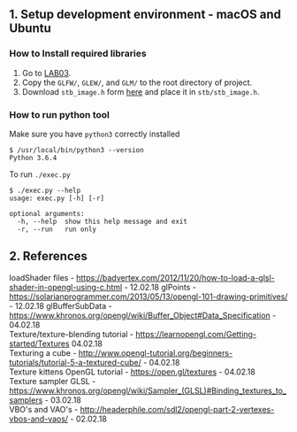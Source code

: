 ## 1. Setup development environment - macOS and Ubuntu

### How to Install required libraries  

1. Go to [LAB03](http://prod3.imt.hig.no/imt2531/imt2531_lectures/tree/master/lab03).
2. Copy the `GLFW/`, `GLEW/`, and `GLM/` to the root directory of project.
3. Download `stb_image.h` form [here](https://github.com/nothings/stb/blob/master/stb_image.h) and place it in `stb/stb_image.h`.

### How to run python tool

Make sure you have `python3` correctly installed
```
$ /usr/local/bin/python3 --version
Python 3.6.4
```
To run `./exec.py`
```
$ ./exec.py --help
usage: exec.py [-h] [-r]

optional arguments:
  -h, --help  show this help message and exit
  -r, --run   run only
```



## 2. References
loadShader files - https://badvertex.com/2012/11/20/how-to-load-a-glsl-shader-in-opengl-using-c.html  - 12.02.18
glPoints - https://solarianprogrammer.com/2013/05/13/opengl-101-drawing-primitives/ - 12.02.18
glBufferSubData - https://www.khronos.org/opengl/wiki/Buffer_Object#Data_Specification - 04.02.18 <br>
Texture/texture-blending tutorial - https://learnopengl.com/Getting-started/Textures 04.02.18 <br>
Texturing a cube - http://www.opengl-tutorial.org/beginners-tutorials/tutorial-5-a-textured-cube/ - 04.02.18 <br>
Texture kittens OpenGL tutorial - https://open.gl/textures - 04.02.18 <br>
Texture sampler GLSL - https://www.khronos.org/opengl/wiki/Sampler_(GLSL)#Binding_textures_to_samplers - 03.02.18 <br>
VBO's and VAO's  - http://headerphile.com/sdl2/opengl-part-2-vertexes-vbos-and-vaos/ - 02.02.18